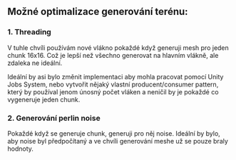 ## Možné optimalizace generování terénu:
### 1. Threading
V tuhle chvíli používám nové vlákno pokaždé když generuji mesh pro jeden chunk 16x16. Což je lepší než všechno generovat na hlavním vlákně, ale zdaleka ne ideální. 

Ideální by asi bylo změnit implementaci aby mohla pracovat pomocí Unity Jobs System, nebo vytvořit nějaký vlastní producent/consumer pattern, který by používal jenom únosný počet vláken a neničil by je pokaždé co vygeneruje jeden chunk.

### 2. Generování perlin noise
Pokaždé když se generuje chunk, generuji pro něj noise. Ideální by bylo, aby noise byl předpočítaný a ve chvíli generování meshe už se pouze braly hodnoty.
